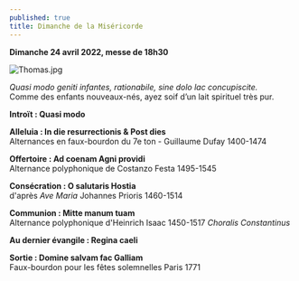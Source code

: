 ```yaml
---
published: true
title: Dimanche de la Miséricorde
---
```

**Dimanche 24 avril 2022, messe de 18h30**

![Thomas.jpg]({{site.baseurl}}/images/Thomas.jpg)


*Quasi modo geniti infantes, rationabile, sine dolo lac concupiscite.*  
Comme des enfants nouveaux-nés, ayez soif d’un lait spirituel très pur.

**Introït : Quasi modo**

**Alleluia : In die resurrectionis & Post dies**  
Alternances en faux-bourdon du 7e ton - Guillaume Dufay 1400-1474

**Offertoire : Ad coenam Agni providi**  
Alternance polyphonique de Costanzo Festa 1495-1545

**Consécration : O salutaris Hostia**  
d'après *Ave Maria* Johannes Prioris 1460-1514

**Communion : Mitte manum tuam**  
Alternance polyphonique d'Heinrich Isaac 1450-1517 *Choralis Constantinus*

**Au dernier évangile : Regina caeli**

**Sortie : Domine salvam fac Galliam**  
Faux-bourdon pour les fêtes solemnelles Paris 1771
